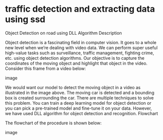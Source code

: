 # traffic detection and extracting data using ssd
 Object Detection on road using DLL Algorithm
 Description

 Object detection is a fascinating field in computer vision. It goes to a whole new level when we’re dealing with video data. We can perform super useful high-value tasks such as surveillance, traffic management, fighting crime, etc. using object detection algorithms. Our objective is to capture the coordinates of the moving object and highlight that object in the video. Consider this frame from a video below:

 image

We would want our model to detect the moving object in a video as illustrated in the image above. The moving car is detected and a bounding box is created surrounding the car. There are multiple techniques to solve this problem. You can train a deep learning model for object detection or you can pick a pre-trained model and fine-tune it on your data. However, we have used DLL algorithm for object detection and recognition.
Flowchart

The flowchart of the procedure is shown below:

image


